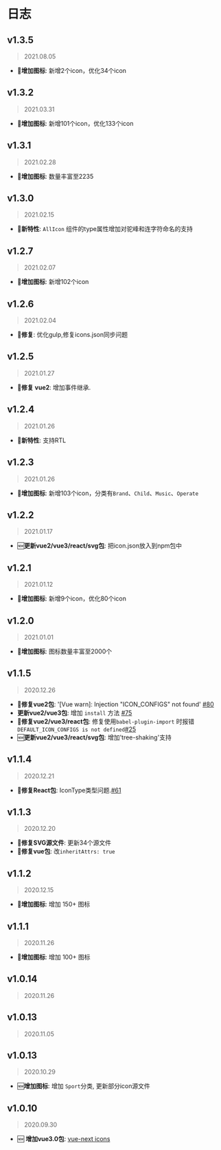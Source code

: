 # 日志

## v1.3.5

> 2021.08.05

- 🦋**增加图标**: 新增2个icon，优化34个icon

## v1.3.2

> 2021.03.31

- 🦋**增加图标**: 新增101个icon，优化133个icon

## v1.3.1

> 2021.02.28

- 🦋**增加图标**: 数量丰富至2235

## v1.3.0

> 2021.02.15

- 🦋**新特性**: `AllIcon` 组件的type属性增加对驼峰和连字符命名的支持

## v1.2.7

> 2021.02.07

- 🦋**增加图标**: 新增102个icon

## v1.2.6

> 2021.02.04

- 🐞**修复**: 优化gulp,修复icons.json同步问题

## v1.2.5

> 2021.01.27

- 🦋**修复 vue2**: 增加事件继承.

## v1.2.4

> 2021.01.26

- 🦋**新特性**: 支持RTL

## v1.2.3

> 2021.01.26

- 🦋**增加图标**: 新增103个icon，分类有`Brand`、`Child`、`Music`、`Operate`

## v1.2.2

> 2021.01.17

- 🆕**更新vue2/vue3/react/svg包**: 把icon.json放入到npm包中

## v1.2.1

> 2021.01.12

- 🦋**增加图标**: 新增9个icon，优化80个icon

## v1.2.0

> 2021.01.01

- 🦋**增加图标**: 图标数量丰富至2000个

## v1.1.5

> 2020.12.26

- 🐞**修复vue2包**: '[Vue warn]: Injection "ICON_CONFIGS" not found' [#80](https://github.com/bytedance/IconPark/issues/80)
- **更新vue2/vue3包**: 增加 `install` 方法 [#75](https://github.com/bytedance/IconPark/issues/75)
- 🐞**修复vue2/vue3/react包**: 修复使用`babel-plugin-import`
  时报错`DEFAULT_ICON_CONFIGS is not defined`[#25](https://github.com/bytedance/IconPark/issues/25)
- 🆕**更新vue2/vue3/react/svg包**: 增加'tree-shaking'支持

## v1.1.4

> 2020.12.21

- 🐞**修复React包**: IconType类型问题.[#61](https://github.com/bytedance/IconPark/issues/61)

## v1.1.3

> 2020.12.20

- 🐞**修复SVG源文件**: 更新34个源文件
- 🐞**修复vue包**: 改`inheritAttrs: true`

## v1.1.2

> 2020.12.15

- 🦋**增加图标**: 增加 150+ 图标

## v1.1.1

> 2020.11.26

- 🦋**增加图标**: 增加 100+ 图标

## v1.0.14

> 2020.11.26

## v1.0.13

> 2020.11.05

## v1.0.13

> 2020.10.29

- 🆕**增加图标**: 增加 `Sport`分类, 更新部分icon源文件

## v1.0.10

> 2020.09.30

- 🆕 **增加vue3.0包**: [vue-next icons](https://github.com/bytedance/IconPark/tree/master/packages/vue-next)
